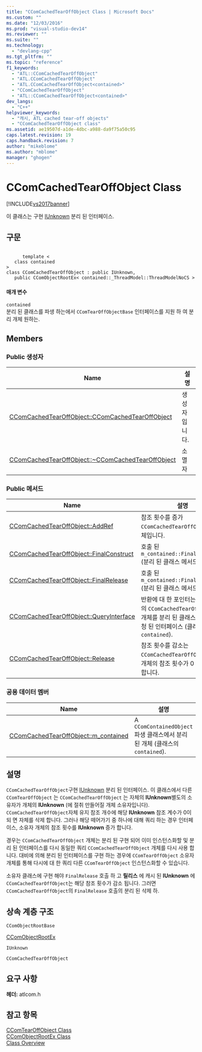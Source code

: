 ```yaml
---
title: "CComCachedTearOffObject Class | Microsoft Docs"
ms.custom: ""
ms.date: "12/03/2016"
ms.prod: "visual-studio-dev14"
ms.reviewer: ""
ms.suite: ""
ms.technology: 
  - "devlang-cpp"
ms.tgt_pltfrm: ""
ms.topic: "reference"
f1_keywords: 
  - "ATL::CComCachedTearOffObject"
  - "ATL.CComCachedTearOffObject"
  - "ATL.CComCachedTearOffObject<contained>"
  - "CComCachedTearOffObject"
  - "ATL::CComCachedTearOffObject<contained>"
dev_langs: 
  - "C++"
helpviewer_keywords: 
  - "캐시, ATL cached tear-off objects"
  - "CComCachedTearOffObject class"
ms.assetid: ae19507d-a1de-4dbc-a988-da9f75a50c95
caps.latest.revision: 19
caps.handback.revision: 7
author: "mikeblome"
ms.author: "mblome"
manager: "ghogen"
---
```

# CComCachedTearOffObject Class
[!INCLUDE[vs2017banner](../../assembler/inline/includes/vs2017banner.md)]

이 클래스는 구현  [IUnknown](http://msdn.microsoft.com/library/windows/desktop/ms680509) 분리 된 인터페이스.  
  
## 구문  
  
```  
  
      template <  
   class contained  
>  
class CComCachedTearOffObject : public IUnknown,  
   public CComObjectRootEx< contained::_ThreadModel::ThreadModelNoCS >  
```  
  
#### 매개 변수  
 `contained`  
 분리 된 클래스를 파생 하는에서 `CComTearOffObjectBase` 인터페이스를 지원 하 여 분리 개체 원하는.  
  
## Members  
  
### Public 생성자  
  
|Name|설명|  
|----------|--------|  
|[CComCachedTearOffObject::CComCachedTearOffObject](../Topic/CComCachedTearOffObject::CComCachedTearOffObject.md)|생성자입니다.|  
|[CComCachedTearOffObject::~CComCachedTearOffObject](../Topic/CComCachedTearOffObject::~CComCachedTearOffObject.md)|소멸자|  
  
### Public 메서드  
  
|Name|설명|  
|----------|--------|  
|[CComCachedTearOffObject::AddRef](../Topic/CComCachedTearOffObject::AddRef.md)|참조 횟수를 증가 `CComCachedTearOffObject` 개체입니다.|  
|[CComCachedTearOffObject::FinalConstruct](../Topic/CComCachedTearOffObject::FinalConstruct.md)|호출 된 `m_contained::FinalConstruct` \(분리 된 클래스 메서드\).|  
|[CComCachedTearOffObject::FinalRelease](../Topic/CComCachedTearOffObject::FinalRelease.md)|호출 된 `m_contained::FinalRelease` \(분리 된 클래스 메서드\).|  
|[CComCachedTearOffObject::QueryInterface](../Topic/CComCachedTearOffObject::QueryInterface.md)|반환에 대 한 포인터는 `IUnknown` 의 `CComCachedTearOffObject` 개체를 분리 된 클래스에 있는 요청 된 인터페이스 \(클래스 `contained`\).|  
|[CComCachedTearOffObject::Release](../Topic/CComCachedTearOffObject::Release.md)|참조 횟수를 감소는 `CComCachedTearOffObject` 및 개체의 참조 횟수가 0 이면 삭제 합니다.|  
  
### 공용 데이터 멤버  
  
|Name|설명|  
|----------|--------|  
|[CComCachedTearOffObject::m\_contained](../Topic/CComCachedTearOffObject::m_contained.md)|A `CComContainedObject` 파생 클래스에서 분리 된 개체 \(클래스의 `contained`\).|  
  
## 설명  
 `CComCachedTearOffObject`구현  [IUnknown](http://msdn.microsoft.com/library/windows/desktop/ms680509) 분리 된 인터페이스.  이 클래스에서 다른 `CComTearOffObject` 는 `CComCachedTearOffObject` 는 자체의  **IUnknown**별도의 소유자가 개체의  **IUnknown** \(에 절취 만들어질 개체 소유자입니다\).  `CComCachedTearOffObject`자체 유지 참조 개수에 해당  **IUnknown** 참조 계수가 0이 되 면 자체를 삭제 합니다.  그러나 해당 떼어가기 중 하나에 대해 쿼리 하는 경우 인터페이스, 소유자 개체의 참조 횟수를  **IUnknown** 증가 합니다.  
  
 경우는 `CComCachedTearOffObject` 개체는 분리 된 구현 되어 이미 인스턴스화할 및 분리 된 인터페이스를 다시 동일한 쿼리 `CComCachedTearOffObject` 개체를 다시 사용 합니다.  대비에 의해 분리 된 인터페이스를 구현 하는 경우에 `CComTearOffObject` 소유자 개체를 통해 다시에 대 한 쿼리 다른 `CComTearOffObject` 인스턴스화할 수 있습니다.  
  
 소유자 클래스에 구현 해야 `FinalRelease` 호출 하 고  **릴리스** 에 캐시 된  **IUnknown** 에 `CComCachedTearOffObject`는 해당 참조 횟수가 감소 됩니다.  그러면 `CComCachedTearOffObject`의 `FinalRelease` 호출의 분리 된 삭제 하.  
  
## 상속 계층 구조  
 `CComObjectRootBase`  
  
 [CComObjectRootEx](../../atl/reference/ccomobjectrootex-class.md)  
  
 `IUnknown`  
  
 `CComCachedTearOffObject`  
  
## 요구 사항  
 **헤더:**  atlcom.h  
  
## 참고 항목  
 [CComTearOffObject Class](../../atl/reference/ccomtearoffobject-class.md)   
 [CComObjectRootEx Class](../../atl/reference/ccomobjectrootex-class.md)   
 [Class Overview](../../atl/atl-class-overview.md)